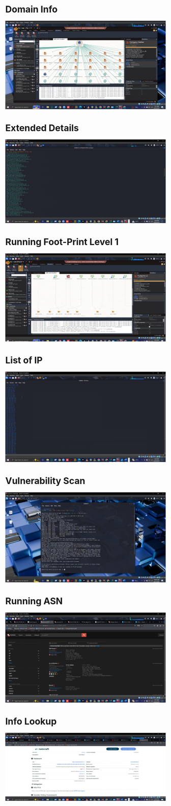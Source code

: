 <h1>Domain Info</h1>
<p align="left"> <img src="https://github.com/AkibMuhammad/Projects/blob/main/Reconnaissance%20%26%20Vulnerablity%20Scan%20Using%20Kali%2C%20Metasploitable3/Domain%20Info.png"/> </p>

<h1>Extended Details</h1>
<p align="left"> <img src="https://github.com/AkibMuhammad/Projects/blob/main/Reconnaissance%20%26%20Vulnerablity%20Scan%20Using%20Kali%2C%20Metasploitable3/Extended%20Details.png"/> </p>

<h1>Running Foot-Print Level 1</h1>
<p align="left"> <img src="https://github.com/AkibMuhammad/Projects/blob/main/Reconnaissance%20%26%20Vulnerablity%20Scan%20Using%20Kali%2C%20Metasploitable3/Foot%20print%20L1.png"/> </p>

<h1>List of IP</h1>
<p align="left"> <img src="https://github.com/AkibMuhammad/Projects/blob/main/Reconnaissance%20%26%20Vulnerablity%20Scan%20Using%20Kali%2C%20Metasploitable3/List%20of%20IP.png"/> </p>

<h1>Vulnerability Scan</h1>
<p align="left"> <img src="https://github.com/AkibMuhammad/Projects/blob/main/Reconnaissance%20%26%20Vulnerablity%20Scan%20Using%20Kali%2C%20Metasploitable3/Vulnerability%20Scan.png"/> </p>

<h1>Running ASN</h1>
<p align="left"> <img src="https://github.com/AkibMuhammad/Projects/blob/main/Reconnaissance%20%26%20Vulnerablity%20Scan%20Using%20Kali%2C%20Metasploitable3/Running%20ASN.png"/> </p>

<h1>Info Lookup</h1>
<p align="left"> <img src="https://github.com/AkibMuhammad/Projects/blob/main/Reconnaissance%20%26%20Vulnerablity%20Scan%20Using%20Kali%2C%20Metasploitable3/Info%20Lookup.png"/> </p>
